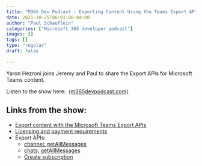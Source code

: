 ```yaml
---
title: "M365 Dev Podcast - Exporting Content Using the Teams Export API with Yaron Hezroni"
date: 2021-10-25T06:01:00-04:00
author: "Paul Schaeflein"
categories: ["Microsoft 365 developer podcast"]
images: []
tags: []
type: "regular"
draft: false

---
```


Yaron Hezroni joins Jeremy and Paul to share the Export APIs for
Microsoft Teams content.

Listen to the show here: 
[(m365devpodcast.com)](https://www.m365devpodcast.com/e/exporting-content-using-the-teams-export-api-with-yaron-hezroni/)

## Links from the show: 

-   [Export content with the Microsoft Teams Export
    APIs](https://docs.microsoft.com/en-us/microsoftteams/export-teams-content?WT.mc_id=M365-MVP-4025164)
-   [Licensing and payment
    requirements](https://docs.microsoft.com/en-us/graph/teams-licenses?WT.mc_id=M365-MVP-4025164)
-   Export APIs:
    -   [channel:
        getAllMessages](https://docs.microsoft.com/en-us/graph/api/channel-getallmessages?WT.mc_id=M365-MVP-4025164)
    -   [chats:
        getAllMessages](https://docs.microsoft.com/en-us/graph/api/chats-getallmessages?WT.mc_id=M365-MVP-4025164)
    -   [Create
        subscription](https://docs.microsoft.com/en-us/graph/api/subscription-post-subscriptions?view=graph-rest-1.0&tabs=http#chatmessage&WT.mc_id=M365-MVP-4025164)
